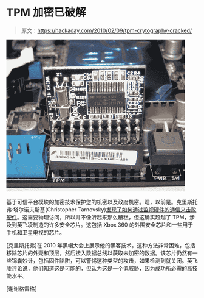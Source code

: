 # TPM 加密已破解

> 原文：<https://hackaday.com/2010/02/09/tpm-crytography-cracked/>

![](img/6c891b66c0f733e7604a36a13400f270.png "tpm-crytography-cracked")

基于可信平台模块的加密技术保护您的机密以及政府机密。嗯，以前是。克里斯托弗·塔尔诺夫斯基(Christopher Tarnovsky)[发现了如何通过监视硬件的通信来击败硬件](http://www.nzherald.co.nz/technology/news/article.cfm?c_id=5&objectid=10625082)。这需要物理访问，所以并不像听起来那么糟糕，但这确实超越了 TPM，涉及到英飞凌制造的许多安全芯片。这包括 Xbox 360 的外围安全芯片和一些用于手机和卫星电视的芯片。

[克里斯托弗]在 2010 年黑帽大会上展示他的黑客技术。这种方法非常困难，包括移除芯片的外壳和顶层，然后接入数据总线以获取未加密的数据。该芯片仍然有一些锦囊妙计，包括固件陷阱，可以警惕这种类型的攻击，如果检测到就关闭。英飞凌评论说，他们知道这是可能的，但认为这是一个低威胁，因为成功所必需的高技能水平。

[谢谢格雷格]
